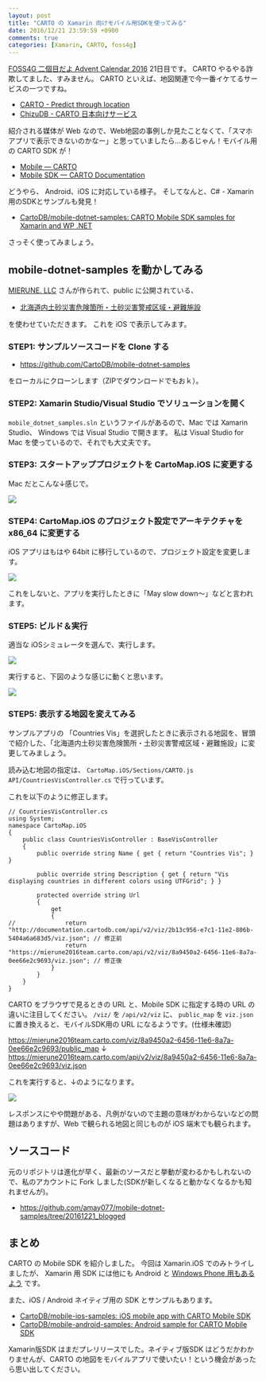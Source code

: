 ```yaml
---
layout: post
title: "CARTO の Xamarin 向けモバイル用SDKを使ってみる"
date: 2016/12/21 23:59:59 +0900
comments: true
categories: [Xamarin, CARTO, foss4g]
---
```

[FOSS4G 二個目だよ Advent Calendar 2016](http://qiita.com/advent-calendar/2016/foss4gvol2) 21日目です。
CARTO やるやる詐欺してました、すみません。
CARTO といえば、地図関連で今一番イケてるサービスの一つですね。
<!--more-->

* [CARTO - Predict through location](https://carto.com/)
* [ChizuDB - CARTO 日本向けサービス](http://chizudb.jp/)

紹介される媒体が Web なので、Web地図の事例しか見たことなくて、「スマホアプリで表示できないのかなー」と思っていましたら…あるじゃん！モバイル用の CARTO SDK が！

* [Mobile — CARTO](https://carto.com/engine/mobile/)
* [Mobile SDK — CARTO Documentation](https://carto.com/docs/carto-engine/mobile-sdk/)

どうやら、 Android、iOS に対応している様子。
そしてなんと、C# - Xamarin 用のSDKとサンプルも発見！

* [CartoDB/mobile-dotnet-samples: CARTO Mobile SDK samples for Xamarin and WP .NET](https://github.com/CartoDB/mobile-dotnet-samples)

さっそく使ってみましょう。

## mobile-dotnet-samples を動かしてみる

[MIERUNE. LLC](http://www.mierune.co.jp/) さんが作られて、public に公開されている、

* [北海道内土砂災害危険箇所・土砂災害警戒区域・避難施設](https://mierune2016team.carto.com/viz/8a9450a2-6456-11e6-8a7a-0ee66e2c9693/public_map)

を使わせていただきます。
これを iOS で表示してみます。

### STEP1: サンプルソースコードを Clone する

* https://github.com/CartoDB/mobile-dotnet-samples

をローカルにクローンします（ZIPでダウンロードでもおｋ）。

### STEP2: Xamarin Studio/Visual Studio でソリューションを開く

``mobile_dotnet_samples.sln`` というファイルがあるので、Mac では Xamarin Studio、 Windows では Visual Studio で開きます。
私は Visual Studio for Mac を使っているので、それでも大丈夫です。

### STEP3: スタートアッププロジェクトを CartoMap.iOS に変更する

Mac だとこんな↓感じで。

![](/assets/images/posts/running_carto_mobile_sample_01.png)

### STEP4: CartoMap.iOS のプロジェクト設定でアーキテクチャを x86_64 に変更する

iOS アプリはもはや 64bit に移行しているので、プロジェクト設定を変更します。

![](/assets/images/posts/running_carto_mobile_sample_02.png)

これをしないと、アプリを実行したときに「May slow down〜」などと言われます。

### STEP5: ビルド＆実行

適当な iOSシミュレータを選んで、実行します。

![](/assets/images/posts/running_carto_mobile_sample_03.png)

実行すると、下図のような感じに動くと思います。

![](/assets/images/posts/running_carto_mobile_sample_04.gif)

### STEP5: 表示する地図を変えてみる

サンプルアプリの 「Countries Vis」を選択したときに表示される地図を、冒頭で紹介した、「北海道内土砂災害危険箇所・土砂災害警戒区域・避難施設」に変更してみましょう。

読み込む地図の指定は、 ``CartoMap.iOS/Sections/CARTO.js API/CountriesVisController.cs`` で行っています。

これを以下のように修正します。

```csharp:
// CountriesVisController.cs
using System;
namespace CartoMap.iOS
{
	public class CountriesVisController : BaseVisController
	{
		public override string Name { get { return "Countries Vis"; } }

		public override string Description { get { return "Vis displaying countries in different colors using UTFGrid"; } }

		protected override string Url
		{
			get
			{
//				return "http://documentation.cartodb.com/api/v2/viz/2b13c956-e7c1-11e2-806b-5404a6a683d5/viz.json"; // 修正前
				return "https://mierune2016team.carto.com/api/v2/viz/8a9450a2-6456-11e6-8a7a-0ee66e2c9693/viz.json"; // 修正後
			}
		}
	}
}
```

CARTO をブラウザで見るときの URL と、Mobile SDK に指定する時の URL の違いに注目してください。 ``/viz/`` を ``/api/v2/viz`` に、 ``public_map`` を ``viz.json`` に置き換えると、モバイルSDK用の URL になるようです。(仕様未確認)

https://mierune2016team.carto.com/viz/8a9450a2-6456-11e6-8a7a-0ee66e2c9693/public_map
↓
https://mierune2016team.carto.com/api/v2/viz/8a9450a2-6456-11e6-8a7a-0ee66e2c9693/viz.json

これを実行すると、↓のようになります。

![](/assets/images/posts/running_carto_mobile_sample_05.gif)

レスポンスにやや問題がある、凡例がないので主題の意味がわからないなどの問題はありますが、Web で観られる地図と同じものが iOS 端末でも観られます。


## ソースコード

元のリポジトリは進化が早く、最新のソースだと挙動が変わるかもしれないので、私のアカウントに Fork しました(SDKが新しくなると動かなくなるかも知れませんが)。

* https://github.com/amay077/mobile-dotnet-samples/tree/20161221_blogged

## まとめ

CARTO の Mobile SDK を紹介しました。
今回は Xamarin.iOS でのみトライしましたが、 Xamarin 用 SDK には他にも Android と [Windows Phone 用もあるよう](https://github.com/CartoDB/mobile-dotnet-samples/tree/master/CartoMap.WindowsPhone) です。

また、iOS / Android ネイティブ用の SDK とサンプルもあります。

* [CartoDB/mobile-ios-samples: iOS mobile app with CARTO Mobile SDK](https://github.com/CartoDB/mobile-ios-samples)
* [CartoDB/mobile-android-samples: Android sample for CARTO Mobile SDK](https://github.com/CartoDB/mobile-android-samples)

Xamarin版SDK はまだプレリリースでした。ネイティブ版SDK はどうだかわかりませんが、CARTO の地図をモバイルアプリで使いたい！という機会があったら思い出してください。
